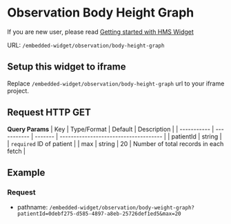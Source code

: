 # Observation Body Height Graph

If you are new user, please read [Getting started with HMS Widget](/embedded-widget?widget=get-started)


URL: `/embedded-widget/observation/body-height-graph`

## Setup this widget to iframe
Replace `/embedded-widget/observation/body-height-graph` url to your iframe project.

## Request HTTP GET
**Query Params**
| Key         | Type/Format | Default | Description                           |
| ----------- | ----------- | ------- | ------------------------------------- |
| patientId   | string      |         | `required` ID of patient              |
| max         | string      | 20      | Number of total records in each fetch |

## Example

### Request
 - pathname: `/embedded-widget/observation/body-weight-graph?patientId=0debf275-d585-4897-a8eb-25726def1ed5&max=20` 


